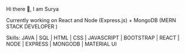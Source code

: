 Hi there 👋, I am Surya

Currently working on React and Node (Express.js) + MongoDB (MERN STACK DEVELOPER )

Skills: JAVA | SQL | HTML | CSS | JAVASCRIPT | BOOTSTRAP | REACT | NODE | EXPRESS | MONGODB | MATERIAL UI


<!---
Surya1612/Surya1612 is a ✨ special ✨ repository because its `README.md` (this file) appears on your GitHub profile.
You can click the Preview link to take a look at your changes.
--->
